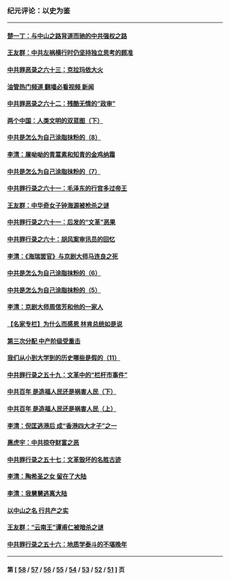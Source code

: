 ### 纪元评论：以史为鉴
---
#### [楚一丁：与中山之路背道而驰的中共强权之路](../../pages/nsc1028/n13437270.md?12190330) 
#### [王友群：中共左祸横行时仍坚持独立思考的顾准](../../pages/nsc1028/n13444722.md?12190330) 
#### [中共罪恶录之六十三：克拉玛依大火](../../pages/nsc1028/n13443384.md?12190330) 
#### [油管热门频道 翻墙必看视频 新闻](ok?12190330)
#### [中共罪恶录之六十二：残酷无情的“政审”](../../pages/nsc1028/n13435894.md?12190330) 
#### [两个中国：人类文明的双蓝图（下）](../../pages/nsc1028/n13423132.md?12190330) 
#### [中共是怎么为自己涂脂抹粉的（8）](../../pages/nsc1028/n13432247.md?12190330) 
#### [李清：屠呦呦的青蒿素和知青的金鸡纳霜](../../pages/nsc1028/n13426884.md?12190330) 
#### [中共是怎么为自己涂脂抹粉的（7）](../../pages/nsc1028/n13431085.md?12190330) 
#### [中共罪行录之六十一：毛泽东的行宫多过帝王](../../pages/nsc1028/n13430849.md?12190330) 
#### [王友群：中华奇女子钟海源被枪杀之谜](../../pages/nsc1028/n13430555.md?12190330) 
#### [中共罪行录之六十一：后发的“文革”恶果](../../pages/nsc1028/n13426672.md?12190330) 
#### [中共罪行录之六十：胡风案审讯员的回忆](../../pages/nsc1028/n13423954.md?12190330) 
#### [李清：《海瑞罢官》与京剧大师马连良之死](../../pages/nsc1028/n13412316.md?12190330) 
#### [中共是怎么为自己涂脂抹粉的（6）](../../pages/nsc1028/n13412021.md?12190330) 
#### [中共是怎么为自己涂脂抹粉的（5）](../../pages/nsc1028/n13405477.md?12190330) 
#### [李清：京剧大师周信芳和他的一家人](../../pages/nsc1028/n13391411.md?12190330) 
#### [【名家专栏】为什么而感恩 林肯总统如是说](../../pages/nsc1028/n13402501.md?12190330) 
#### [第三次分配 中产阶级受重击](../../pages/nsc1028/n13401007.md?12190330) 
#### [我们从小到大学到的历史哪些是假的（11）](../../pages/nsc1028/n13395097.md?12190330) 
#### [中共罪行录之五十九：文革中的“栏杆市事件”](../../pages/nsc1028/n13390605.md?12190330) 
#### [中共百年 是造福人民还是祸害人民（下）](../../pages/nsc1028/n13389389.md?12190330) 
#### [中共百年 是造福人民还是祸害人民（上）](../../pages/nsc1028/n13388697.md?12190330) 
#### [李清：倪匡逃港后 成“香港四大才子”之一](../../pages/nsc1028/n13377522.md?12190330) 
#### [惠虎宇：中共掠夺财富之恶](../../pages/nsc1028/n13374142.md?12190330) 
#### [中共罪行录之五十七：文革毁坏的名胜古迹](../../pages/nsc1028/n13373282.md?12190330) 
#### [李清：陶希圣之女 留在了大陆](../../pages/nsc1028/n13367727.md?12190330) 
#### [李清：我舅舅逃离大陆](../../pages/nsc1028/n13343329.md?12190330) 
#### [以中山之名 行共产之实](../../pages/nsc1028/n13346437.md?12190330) 
#### [王友群：“云南王”谭甫仁被暗杀之谜](../../pages/nsc1028/n13357123.md?12190330) 
#### [中共罪行录之五十六：地质学泰斗的不堪晚年](../../pages/nsc1028/n13355675.md?12190330) 

---
#### 第 [ [58](./58.md?12190330) / [57](./57.md?12190330) / [56](./56.md?12190330) / [55](./55.md?12190330) / [54](./54.md?12190330) / [53](./53.md?12190330) / [52](./52.md?12190330) / [51](./51.md?12190330) ] 页
